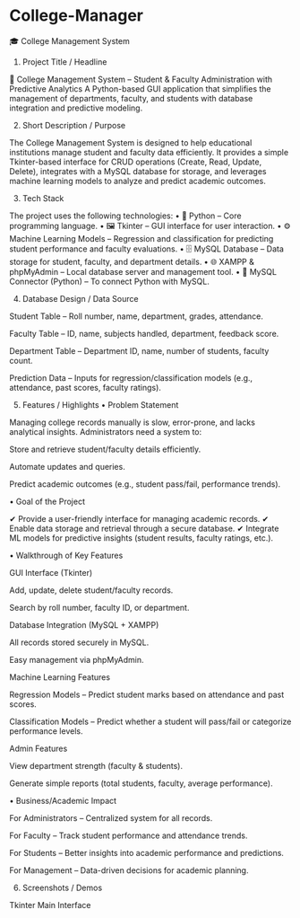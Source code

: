 # College-Manager
🎓 College Management System
1. Project Title / Headline

📘 College Management System – Student & Faculty Administration with Predictive Analytics
A Python-based GUI application that simplifies the management of departments, faculty, and students with database integration and predictive modeling.

2. Short Description / Purpose

The College Management System is designed to help educational institutions manage student and faculty data efficiently.
It provides a simple Tkinter-based interface for CRUD operations (Create, Read, Update, Delete), integrates with a MySQL database for storage, and leverages machine learning models to analyze and predict academic outcomes.

3. Tech Stack

The project uses the following technologies:
• 🐍 Python – Core programming language.
• 🖼 Tkinter – GUI interface for user interaction.
• ⚙️ Machine Learning Models – Regression and classification for predicting student performance and faculty evaluations.
• 🗄 MySQL Database – Data storage for student, faculty, and department details.
• 🌐 XAMPP & phpMyAdmin – Local database server and management tool.
• 🔗 MySQL Connector (Python) – To connect Python with MySQL.

4. Database Design / Data Source

Student Table – Roll number, name, department, grades, attendance.

Faculty Table – ID, name, subjects handled, department, feedback score.

Department Table – Department ID, name, number of students, faculty count.

Prediction Data – Inputs for regression/classification models (e.g., attendance, past scores, faculty ratings).

5. Features / Highlights
• Problem Statement

Managing college records manually is slow, error-prone, and lacks analytical insights.
Administrators need a system to:

Store and retrieve student/faculty details efficiently.

Automate updates and queries.

Predict academic outcomes (e.g., student pass/fail, performance trends).

• Goal of the Project

✔ Provide a user-friendly interface for managing academic records.
✔ Enable data storage and retrieval through a secure database.
✔ Integrate ML models for predictive insights (student results, faculty ratings, etc.).

• Walkthrough of Key Features

GUI Interface (Tkinter)

Add, update, delete student/faculty records.

Search by roll number, faculty ID, or department.

Database Integration (MySQL + XAMPP)

All records stored securely in MySQL.

Easy management via phpMyAdmin.

Machine Learning Features

Regression Models – Predict student marks based on attendance and past scores.

Classification Models – Predict whether a student will pass/fail or categorize performance levels.

Admin Features

View department strength (faculty & students).

Generate simple reports (total students, faculty, average performance).

• Business/Academic Impact

For Administrators – Centralized system for all records.

For Faculty – Track student performance and attendance trends.

For Students – Better insights into academic performance and predictions.

For Management – Data-driven decisions for academic planning.

6. Screenshots / Demos

Tkinter Main Interface 

